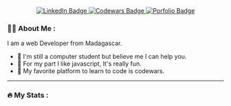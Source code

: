 <section id="header" align="center">
  <span align="center">
    <div id="badges">
      <a href="https://www.linkedin.com/in/safidy-mariel-raherinotoavina-659612262/">
        <img src="https://img.shields.io/badge/LinkedIn-blue?style=for-the-badge&logo=linkedin&logoColor=white" alt="LinkedIn Badge"/>
      </a>
      <a href="https://www.codewars.com/users/ramasama/badges/large">
        <img src="https://img.shields.io/badge/Codewars-B1361E?style=for-the-badge&logo=Codewars&logoColor=white" alt="Codewars Badge"/>
      </a>
      <a href="">
        <img src="https://img.shields.io/badge/Porfolio-000000?style=for-the-badge&logo=About.me&logoColor=white" alt="Porfolio Badge"/>
      </a>
    </div>
    <img src="https://komarev.com/ghpvc/?username=your-github-raherinotoavina&style=flat-square&color=blue" alt=""/>
  </span>
 </section>

### :man_technologist: About Me :
  I am a web Developer from Madagascar.
  - :telescope: I'm still a computer student but believe me I can help you.
  - 🌱 For my part I like javascript, It's really fun.
  - 🤔 My favorite platform to learn to code is codewars.

---

### :fire: My Stats :
<div>
  <img src="https://github-readme-stats-sigma-five.vercel.app/api?username=raherinotoavina&show_icons=true&theme=radical&count_private=true&hide_border=true&include_all_commits=true" alt=""/>
</div>

<!--
**raherinotoavina/raherinotoavina** is a ✨ _special_ ✨ repository because its `README.md` (this file) appears on your GitHub profile.

Here are some ideas to get you started:

- 🔭 I’m currently working on ...
- 🌱 I’m currently learning ...
- 👯 I’m looking to collaborate on ...
- 🤔 I’m looking for help with ...
- 💬 Ask me about ...
- 📫 How to reach me: ...
- 😄 Pronouns: ...
- ⚡ Fun fact: ...
-->
